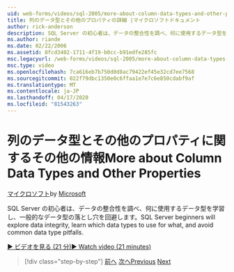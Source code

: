 ```yaml
---
uid: web-forms/videos/sql-2005/more-about-column-data-types-and-other-properties
title: 列のデータ型とその他のプロパティの詳細 |マイクロソフトドキュメント
author: rick-anderson
description: SQL Server の初心者は、データの整合性を調べ、何に使用するデータ型を学習し、一般的なデータ型の落とし穴を回避します。
ms.author: riande
ms.date: 02/22/2006
ms.assetid: 8fcd3402-1711-4f19-b0cc-b91edfe285fc
msc.legacyurl: /web-forms/videos/sql-2005/more-about-column-data-types-and-other-properties
msc.type: video
ms.openlocfilehash: 7ca616eb7b750d0d8ac79422ef45e32cd7ee7568
ms.sourcegitcommit: 022f79dbc1350e0c6ffaa1e7e7c6e850cdabf9af
ms.translationtype: MT
ms.contentlocale: ja-JP
ms.lasthandoff: 04/17/2020
ms.locfileid: "81543263"
---
```

# <a name="more-about-column-data-types-and-other-properties"></a><span data-ttu-id="c1be4-103">列のデータ型とその他のプロパティに関するその他の情報</span><span class="sxs-lookup"><span data-stu-id="c1be4-103">More about Column Data Types and Other Properties</span></span>

<span data-ttu-id="c1be4-104">[マイクロソフト](https://github.com/microsoft)</span><span class="sxs-lookup"><span data-stu-id="c1be4-104">by [Microsoft](https://github.com/microsoft)</span></span>

<span data-ttu-id="c1be4-105">SQL Server の初心者は、データの整合性を調べ、何に使用するデータ型を学習し、一般的なデータ型の落とし穴を回避します。</span><span class="sxs-lookup"><span data-stu-id="c1be4-105">SQL Server beginners will explore data integrity, learn which data types to use for what, and avoid common data type pitfalls.</span></span>

[<span data-ttu-id="c1be4-106">&#9654; ビデオを見る (21 分)</span><span class="sxs-lookup"><span data-stu-id="c1be4-106">&#9654; Watch video (21 minutes)</span></span>](https://channel9.msdn.com/Blogs/ASP-NET-Site-Videos/more-about-column-data-types-and-other-properties)

> [!div class="step-by-step"]
> <span data-ttu-id="c1be4-107">[前へ](understanding-database-tables-and-records.md)
> [次へ](designing-relational-database-tables.md)</span><span class="sxs-lookup"><span data-stu-id="c1be4-107">[Previous](understanding-database-tables-and-records.md)
[Next](designing-relational-database-tables.md)</span></span>
